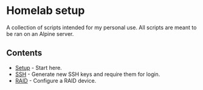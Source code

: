 # Homelab setup
A collection of scripts intended for my personal use. All scripts are meant to be ran on an Alpine server.

## Contents
- [Setup](/Setup.md) - Start here.
- [SSH](/SSH.md) - Generate new SSH keys and require them for login.
- [RAID](/RAID.md) - Configure a RAID device.